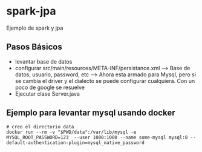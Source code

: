 # spark-jpa
Ejemplo de spark y jpa

## Pasos Básicos
- levantar base de datos
- configurar src/main/resources/META-INF/persistance.xml
    --> Base de datos, usuario, password, etc
    --> Ahora esta armado para Mysql, pero si se cambia el driver y el dialecto se puede configurar cualquiera. Con un poco de google se resuelve
- Ejecutar clase Server.java
  


## Ejemplo para levantar mysql usando docker
```
# creo el directorio data
docker run --rm -v "$PWD/data":/var/lib/mysql -e MYSQL_ROOT_PASSWORD=123  --user 1000:1000 --name some-mysql mysql:8 --default-authentication-plugin=mysql_native_password
```